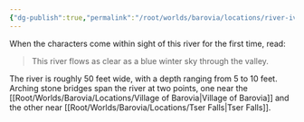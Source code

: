 ```yaml
---
{"dg-publish":true,"permalink":"/root/worlds/barovia/locations/river-ivlis/"}
---
```


When the characters come within sight of this river for the first time, read:

> This river flows as clear as a blue winter sky through the valley. 
 
The river is roughly 50 feet wide, with a depth ranging from 5 to 10 feet. Arching stone bridges span the river at two points, one near the [[Root/Worlds/Barovia/Locations/Village of Barovia\|Village of Barovia]] and the other near [[Root/Worlds/Barovia/Locations/Tser Falls\|Tser Falls]].